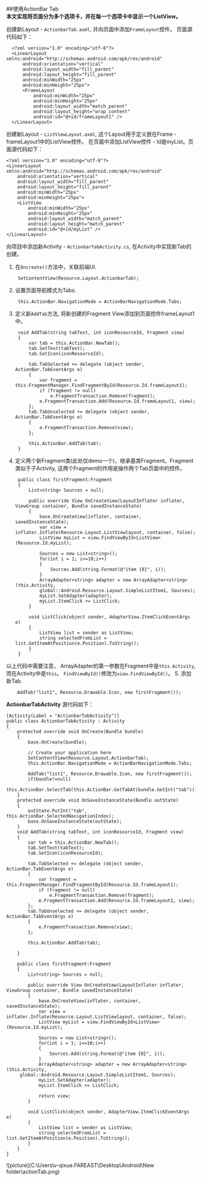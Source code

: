 ##使用ActionBar Tab  
**本文实现将页面分为多个选项卡，并在每一个选项卡中显示一个ListView。**
  
创建新Layout - `ActionbarTab.axml`, 并向页面中添加`FrameLayout`控件。 页面源代码如下：  

	  <?xml version="1.0" encoding="utf-8"?>
	  <LinearLayout xmlns:android="http://schemas.android.com/apk/res/android"
	      android:orientation="vertical"
	      android:layout_width="fill_parent"
	      android:layout_height="fill_parent"
	      android:minWidth="25px"
	      android:minHeight="25px">
	      <FrameLayout
	          android:minWidth="25px"
	          android:minHeight="25px"
	          android:layout_width="match_parent"
	          android:layout_height="wrap_content"
	          android:id="@+id/frameLayout1" />
	  </LinearLayout>
创建新Layout - `ListViewLayout.axml`, 这个Layout用于定义嵌在Frame - frameLayout1中的ListView控件。 在页面中添加ListView控件 - Id是myList。页面源代码如下：  

    <?xml version="1.0" encoding="utf-8"?>
    <LinearLayout xmlns:android="http://schemas.android.com/apk/res/android"
        android:orientation="vertical"
        android:layout_width="fill_parent"
        android:layout_height="fill_parent"
        android:minWidth="25px"
        android:minHeight="25px">
        <ListView
            android:minWidth="25px"
            android:minHeight="25px"
            android:layout_width="match_parent"
            android:layout_height="match_parent"
            android:id="@+id/myList" />
    </LinearLayout>

向项目中添加新Activity - `ActionbarTabActivity.cs`, 在Activity中实现新Tab的创建。  

1. 在`Oncreate()`方法中，关联前端UI.  
	
		SetContentView(Resource.Layout.ActionbarTab);	
2. 设置页面导航模式为Tabs.

		this.ActionBar.NavigationMode = ActionBarNavigationMode.Tabs;
3. 定义新`AddTab`方法, 将新创建的Fragment View添加到页面控件frameLayout1中。

	    void AddTab(string tabText, int iconResourceId, Fragment view)
        {
            var tab = this.ActionBar.NewTab();
            tab.SetText(tabText);
            tab.SetIcon(iconResourceId);

            tab.TabSelected += delegate (object sender, ActionBar.TabEventArgs e)
            {
                var fragment = this.FragmentManager.FindFragmentById(Resource.Id.frameLayout1);
                if (fragment != null)
                    e.FragmentTransaction.Remove(fragment);
                e.FragmentTransaction.Add(Resource.Id.frameLayout1, view);
            };
            tab.TabUnselected += delegate (object sender, ActionBar.TabEventArgs e)
            {
                e.FragmentTransaction.Remove(view);
            };

            this.ActionBar.AddTab(tab);
        }
4. 定义两个新Fragment类(此处仅demo一个)，继承基类Fragment。Fragment类似于子Activity, 这两个Fragment的作用是操作两个Tab页面中的控件。

	    public class firstFragment:Fragment
        {
            List<string> Sources = null;

            public override View OnCreateView(LayoutInflater inflater, ViewGroup container, Bundle savedInstanceState)
            {
                base.OnCreateView(inflater, container, savedInstanceState);
                var view = inflater.Inflate(Resource.Layout.ListViewlayout, container, false);
                ListView myList = view.FindViewById<ListView>(Resource.Id.myList);

                Sources = new List<string>();
                for(int i = 1; i<=10;i++)
                {
                    Sources.Add(string.Format(@"item {0}", i));
                }
                ArrayAdapter<string> adapter = new ArrayAdapter<string>(this.Activity,
         		global::Android.Resource.Layout.SimpleListItem1, Sources);
                myList.SetAdapter(adapter);
                myList.ItemClick += ListClick;
            }

            void ListClick(object sender, AdapterView.ItemClickEventArgs e)
            {
                ListView list = sender as ListView;
                string selectedFromList = list.GetItemAtPosition(e.Position).ToString();
            }
        }
以上代码中需要注意， ArrayAdapter的第一参数在Fragment中是`this.Activity`, 而在Activity中是`this`。 `FindViewById()`修改为`view.FindViewById()`。
5. 添加新Tab.

		AddTab("list1", Resource.Drawable.Icon, new firstFragment());

**ActionbarTabActivity** 源代码如下：

    [Activity(Label = "ActionbarTabActivity")]
    public class ActionbarTabActivity : Activity
    {
        protected override void OnCreate(Bundle bundle)
        {
            base.OnCreate(bundle);

            // Create your application here
            SetContentView(Resource.Layout.ActionbarTab);
            this.ActionBar.NavigationMode = ActionBarNavigationMode.Tabs;

            AddTab("list1", Resource.Drawable.Icon, new firstFragment());
            if(bundle!=null)
                this.ActionBar.SelectTab(this.ActionBar.GetTabAt(bundle.GetInt("tab")));
        }
        protected override void OnSaveInstanceState(Bundle outState)
        {
            outState.PutInt("tab", this.ActionBar.SelectedNavigationIndex);
            base.OnSaveInstanceState(outState);
        }
        void AddTab(string tabText, int iconResourceId, Fragment view)
        {
            var tab = this.ActionBar.NewTab();
            tab.SetText(tabText);
            tab.SetIcon(iconResourceId);

            tab.TabSelected += delegate (object sender, ActionBar.TabEventArgs e)
            {
                var fragment = this.FragmentManager.FindFragmentById(Resource.Id.frameLayout1);
                if (fragment != null)
                    e.FragmentTransaction.Remove(fragment);
                e.FragmentTransaction.Add(Resource.Id.frameLayout1, view);
            };
            tab.TabUnselected += delegate (object sender, ActionBar.TabEventArgs e)
            {
                e.FragmentTransaction.Remove(view);
            };

            this.ActionBar.AddTab(tab);

        }

        public class firstFragment:Fragment
        {
            List<string> Sources = null;

            public override View OnCreateView(LayoutInflater inflater, ViewGroup container, Bundle savedInstanceState)
            {
                base.OnCreateView(inflater, container, savedInstanceState);
                var view = inflater.Inflate(Resource.Layout.ListViewlayout, container, false);
                ListView myList = view.FindViewById<ListView>(Resource.Id.myList);

                Sources = new List<string>();
                for(int i = 1; i<=10;i++)
                {
                    Sources.Add(string.Format(@"item {0}", i));
                }
                ArrayAdapter<string> adapter = new ArrayAdapter<string>(this.Activity,
         global::Android.Resource.Layout.SimpleListItem1, Sources);
                myList.SetAdapter(adapter);
                myList.ItemClick += ListClick;

                return view;
            }

            void ListClick(object sender, AdapterView.ItemClickEventArgs e)
            {
                ListView list = sender as ListView;
                string selectedFromList = list.GetItemAtPosition(e.Position).ToString();
            }
        }
    }

![picture](C:\Users\v-qixue.FAREAST\Desktop\Android\New folder\actionTab.png)